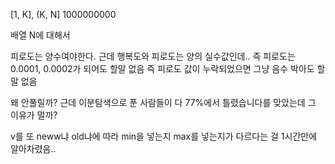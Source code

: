 [1, K], (K, N]
1000000000

배열 N에 대해서

피로도는 양수여야한다.
근데 행복도와 피로도는 양의 실수값인데..
즉 피로도는 0.0001, 0.0002가 되어도 할말 없음
즉 피로도 값이 누락되었으면 그냥 음수 박아도 할말 없음

왜 안풀릴까?
근데 이분탐색으로 푼 사람들이 다 77%에서 틀렸습니다를 맞았는데 그 이유가 멀까?

v를 또 neww냐 old냐에 따라 min을 넣는지 max를 넣는지가 다르다는 걸 1시간만에 알아차렸음..
